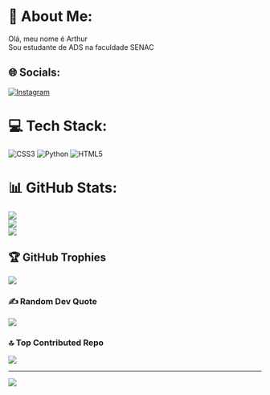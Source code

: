 # 💫 About Me:
Olá, meu nome é Arthur<br>Sou estudante de ADS na faculdade SENAC<br>


## 🌐 Socials:
[![Instagram](https://img.shields.io/badge/Instagram-%23E4405F.svg?logo=Instagram&logoColor=white)](https://instagram.com/art_ltzz) 

# 💻 Tech Stack:
![CSS3](https://img.shields.io/badge/css3-%231572B6.svg?style=for-the-badge&logo=css3&logoColor=white) ![Python](https://img.shields.io/badge/python-3670A0?style=for-the-badge&logo=python&logoColor=ffdd54) ![HTML5](https://img.shields.io/badge/html5-%23E34F26.svg?style=for-the-badge&logo=html5&logoColor=white)
# 📊 GitHub Stats:
![](https://github-readme-stats.vercel.app/api?username=Artltzz&theme=dark&hide_border=false&include_all_commits=false&count_private=false)<br/>
![](https://nirzak-streak-stats.vercel.app/?user=Artltzz&theme=dark&hide_border=false)<br/>
![](https://github-readme-stats.vercel.app/api/top-langs/?username=Artltzz&theme=dark&hide_border=false&include_all_commits=false&count_private=false&layout=compact)

## 🏆 GitHub Trophies
![](https://github-profile-trophy.vercel.app/?username=Artltzz&theme=radical&no-frame=false&no-bg=true&margin-w=4)

### ✍️ Random Dev Quote
![](https://quotes-github-readme.vercel.app/api?type=horizontal&theme=radical)

### 🔝 Top Contributed Repo
![](https://github-contributor-stats.vercel.app/api?username=Artltzz&limit=5&theme=dark&combine_all_yearly_contributions=true)

---
[![](https://visitcount.itsvg.in/api?id=Artltzz&icon=2&color=0)](https://visitcount.itsvg.in)

<!-- Proudly created with GPRM ( https://gprm.itsvg.in ) -->
